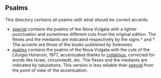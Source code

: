 ## Psalms

This directory contains all psalms with what should be correct accents.

- [special](special) contains the psalms of the Nova Vulgata with a lighter punctuation and sometimes different cuts from the original edition. The flexes and the mediants are indicated respectively by the signs † and *. The accents are those of the books published by Solesmes.
- [psalms](psalms) contains the psalms of the Nova Vulgata with the cuts of the *Liturgia Horarum*, 1977, accentuated thanks to [collatinus](http://outils.biblissima.fr/collatinus/), corrected for words like Israel, circumdedit, etc. The flexes and the mediants are indicated by tabulations. This version is less reliable than [special](special) from the point of view of the accentuation.
